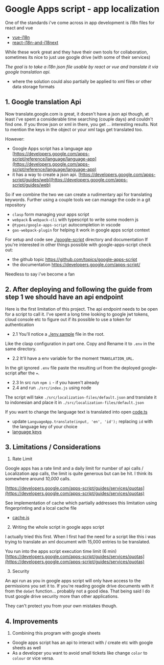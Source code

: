 # Google Apps script - app localization

One of the standards i've come across in app development is i18n files for react and vue

- [vue-i18n](https://kazupon.github.io/vue-i18n/)
- [react-i18n-and-i18next](https://react.i18next.com/)

While these work great and they have their own tools for collaboration, sometimes its nice to just use google drive (with some of their services)

*The goal is to take a i18n json file usable by react or vue and translate it via google translation api.*

- where the solution could also partially be applied to xml files or other data storage formats

## 1. Google translation Api

Now translate.google.com is great, it doesn't have a json api though, at least i've spent a considerable time searching (couple days) and couldn't find one. If you throw json or xml in there, you get ... interesting results. Not to mention the keys in the object or your xml tags get translated too.

However:

- Google Apps script has a language app [https://developers.google.com/apps-script/reference/language/language-app](https://developers.google.com/apps-script/reference/language/language-app)
- it has a way to create a json api. [https://developers.google.com/apps-script/guides/web](https://developers.google.com/apps-script/guides/web)

So if we combine the two we can create a rudimentary api for translating keywords.
Further using a couple tools we can manage the code in a git repository

- `clasp` form managing your apps script
- `webpack` & `webpack-cli` with typescript to write some modern js
- `@types/google-apps-script` autocompletion in vscode
- `gas-webpack-plugin` for helping it work in google apps script context

For setup and code see [./google-script](./google-script) directory and documentation
If you're interested in other things possible with google-apps-script check out:
- the github topic https://github.com/topics/google-apps-script
- the documentation https://developers.google.com/apps-script/

Needless to say i've become a fan

## 2. After deploying and following the guide from step 1 we should have an api endpoint

Here is the first limitation of this project. The api endpoint needs to be open for a script to call it.
I've spent a long time looking to google jwt tokens, cloud console etc to figure out if its possible to use a token for authentication

  - 2.1 You'll notice a [./env.sample](./env.sample) file in the root.

Like the clasp configuration in part one. Copy and Rename it to `.env` in the same directory.

  - 2.2 It'll have a env variable for the moment `TRANSLATION_URL`.

In the git ignored `.env` file paste the resulting url from the deployed google-script after the `=`.

  - 2.3 In src run `npm i` - if you haven't already
  - 2.4 and run `./src/index.js` using node
  
The script will take `./src/localization-files/default.json` and translate it to indonesian and place it in `./src/localization-files/default.json`

If you want to change the language text is translated into open [code.ts](./google-script/src/code.ts)
- update `LanguageApp.translate(input, 'en', 'id');` replacing `id` with the language key of your choice
- [language keys](https://cloud.google.com/translate/docs/languages)

## 3. Limitations / Considerations

1. Rate Limit

Google apps has a rate limit and a daily limit for number of api calls / Localization app calls, the limit is quite generous but can be hit. I think its somewhere around *10,000* calls.

[https://developers.google.com/apps-script/guides/services/quotas](https://developers.google.com/apps-script/guides/services/quotas)

See implementation of cache which partially addresses this limitation using fingerprinting and a local cache file
- [cache.js](./src/cache.js)

2. Writing the whole script in google apps script

I actually tried this first. When I first had the need for a script like this i was trying to translate an xml document with 15,000 entries to be translated.

You run into the apps script execution time limit (6 min) [https://developers.google.com/apps-script/guides/services/quotas](https://developers.google.com/apps-script/guides/services/quotas)

3. Security

An api run as you in google apps script will only have access to the permissions you set it to.
If you're reading google drive documents with it from the `doGet` function... probably not a good idea.
That being said I do trust google drive security more than other applications.

They can't protect you from your own mistakes though.

## 4. Improvements

1. Combining this program with google sheets

- Google apps script has an api to interact with / create etc with google sheets as well
- As a developer you want to avoid small tickets like change `color` to `colour` or vice versa.
